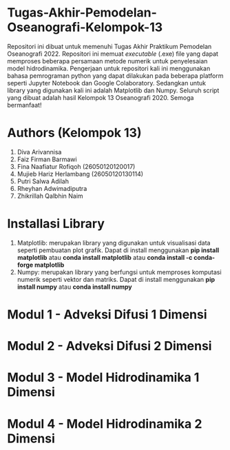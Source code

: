 # Tugas-Akhir-Pemodelan-Oseanografi-Kelompok-13
Repositori ini dibuat untuk memenuhi Tugas Akhir Praktikum Pemodelan Oseanografi 2022. Repositori ini memuat _executable_ (.exe) file yang dapat memproses beberapa persamaan metode numerik untuk penyelesaian model hidrodinamika. Pengerjaan untuk repositori kali ini menggunakan bahasa pemrograman python yang dapat dilakukan pada beberapa platform seperti Jupyter Notebook dan Google Colaboratory. Sedangkan untuk library yang digunakan kali ini adalah Matplotlib dan Numpy. Seluruh script yang dibuat adalah hasil Kelompok 13 Oseanografi 2020. Semoga bermanfaat!
# Authors (Kelompok 13)
1. Diva Arivannisa
2. Faiz Firman Barmawi
3. Fina Naafiatur Rofiqoh (26050120120017)
4. Mujieb Hariz Herlambang (26050120130114)
5. Putri Salwa Adilah
6. Rheyhan Adwimadiputra
7. Zhikrillah Qalbhin Naim
# Installasi Library
1. Matplotlib: merupakan library yang digunakan untuk visualisasi data seperti pembuatan plot grafik. Dapat di install menggunakan **pip install matplotlib** atau **conda install matplotlib** atau **conda install -c conda-forge matplotlib** 
2. Numpy: merupakan library yang berfungsi untuk memproses komputasi numerik seperti vektor dan matriks. Dapat di install menggunakan **pip install numpy** atau **conda install numpy**
# Modul 1 - Adveksi Difusi 1 Dimensi
# Modul 2 - Adveksi Difusi 2 Dimensi
# Modul 3 - Model Hidrodinamika 1 Dimensi
# Modul 4 - Model Hidrodinamika 2 Dimensi
